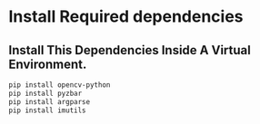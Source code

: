 # Install Required dependencies

## Install This Dependencies Inside A Virtual Environment.

```sh
pip install opencv-python
pip install pyzbar
pip install argparse
pip install imutils
```